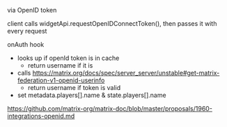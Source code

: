 
via OpenID token

client calls widgetApi.requestOpenIDConnectToken(), then passes it with every request

onAuth hook
  - looks up if openId token is in cache
    - return username if it is
  - calls https://matrix.org/docs/spec/server_server/unstable#get-matrix-federation-v1-openid-userinfo
    - return username if token is valid
  - set metadata.players[].name & state.players[].name

https://github.com/matrix-org/matrix-doc/blob/master/proposals/1960-integrations-openid.md
